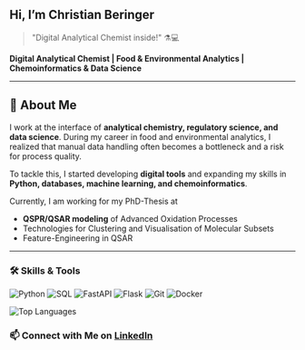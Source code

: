 ## Hi, I’m Christian Beringer
> "Digital Analytical Chemist inside!" ⚗️💻

**Digital Analytical Chemist | Food & Environmental Analytics | Chemoinformatics & Data Science**  

---

## 🔬 About Me
I work at the interface of **analytical chemistry, regulatory science, and data science**. During my career in food and environmental analytics, I realized that manual data handling often becomes a bottleneck and a risk for process quality.  

To tackle this, I started developing **digital tools** and expanding my skills in **Python, databases, machine learning, and chemoinformatics**.  

Currently, I am working for my PhD-Thesis at
- **QSPR/QSAR modeling** of Advanced Oxidation Processes
- Technologies for Clustering and Visualisation of Molecular Subsets
- Feature-Engineering in QSAR

---
### 🛠 Skills & Tools

![Python](https://img.shields.io/badge/Python-3776AB?style=for-the-badge&logo=python&logoColor=white)
![SQL](https://img.shields.io/badge/SQL-4479A1?style=for-the-badge&logo=postgresql&logoColor=white)
![FastAPI](https://img.shields.io/badge/FastAPI-009688?style=for-the-badge&logo=fastapi&logoColor=white)
![Flask](https://img.shields.io/badge/Flask-000000?style=for-the-badge&logo=flask&logoColor=white)
![Git](https://img.shields.io/badge/Git-F05032?style=for-the-badge&logo=git&logoColor=white)
![Docker](https://img.shields.io/badge/Docker-2496ED?style=for-the-badge&logo=docker&logoColor=white)
<!--
![R](https://img.shields.io/badge/R-276DC3?style=for-the-badge&logo=r&logoColor=white)
![JavaScript](https://img.shields.io/badge/JavaScript-F7DF1E?style=for-the-badge&logo=javascript&logoColor=black)
-->
![Top Languages](https://github-readme-stats.vercel.app/api/top-langs/?username=ChrBeringer&layout=compact&theme=radical)

### 📫 Connect with Me on [LinkedIn](https://www.linkedin.com/in/christian-beringer-263650104/)  
<!--
---

### 🌱 Currently Learning

- Advanced **QSPR/QSAR modeling** for environmental and regulatory chemistry  
- Distributed and automated **data pipelines** for chemical data


- JavaScript frameworks for **interactive data visualization**  
- Advantages of R in chemical data analysis
---
-->

<!--
## 💡 Projects
- **[chemdataDB](https://github.com/StructoNaut_Service/chemdataDB)** – Python & FastAPI chemical database for substances, properties & fingerprints  
- **Automated Data Analysis Tools** – HPLC & MS data processing in Python  
- **QSAR/QSPR pipelines** – Modeling of Advanced Oxidation Processes  
-->

<!--
---

### 📊 GitHub Stats
![Christian's GitHub stats](https://github-readme-stats.vercel.app/api?username=ChrBeringer&show_icons=true&theme=radical)
![Top Languages](https://github-readme-stats.vercel.app/api/top-langs/?username=ChrBeringer&layout=compact&theme=radical)

---
-->
